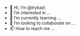 - 👋 Hi, I’m @trykazi
- 👀 I’m interested in ...
- 🌱 I’m currently learning ...
- 💞️ I’m looking to collaborate on ...
- 📫 How to reach me ...

<!---
trykazi/trykazi is a ✨ special ✨ repository because its `README.md` (this file) appears on your GitHub profile.
You can click the Preview link to take a look at your changes.
--->
<manifest xmlns:android="http://schemas.android.com/apk/res/android" package="com.facebook.applinks">
<uses-sdk android:minSdkVersion="15" android:targetSdkVersion="26"/>
<application android:supportsRtl="true"> </application>
</manifest>
